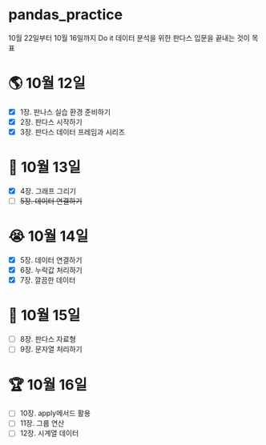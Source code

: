 # pandas_practice
10월 22일부터 10월 16일까지 Do it 데이터 분석을 위한 판다스 입문을 끝내는 것이 목표
# 🌎 10월 12일
- [x] 1장. 판나스 실습 환경 준비하기
- [x] 2장. 판다스 시작하기
- [x] 3장. 판다스 데이터 프레임과 시리즈
# 🛫 10월 13일
- [x] 4장. 그래프 그리기
- [ ] ~~5장. 데이터 연결하기~~
# 😭 10월 14일
- [x] 5장. 데이터 연결하기
- [x] 6장. 누락값 처리하기
- [x] 7장. 깔끔한 데이터 
# 🥊 10월 15일
- [ ] 8장. 판다스 자료형
- [ ] 9장. 문자열 처리하기
# 🏆 10월 16일
- [ ] 10장. apply메서드 활용
- [ ] 11장. 그룹 연산
- [ ] 12장. 시계열 데이터
